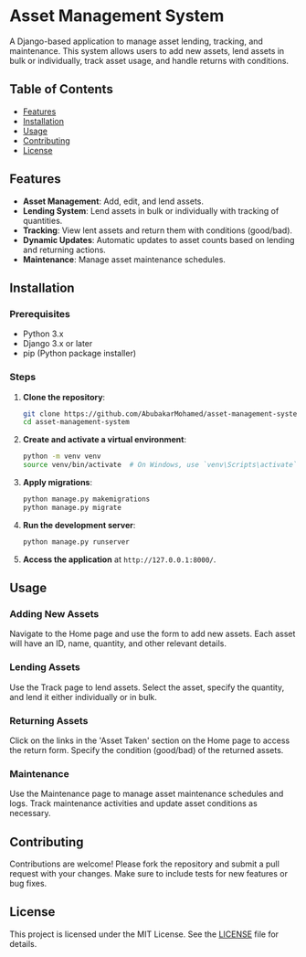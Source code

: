 # Asset Management System

A Django-based application to manage asset lending, tracking, and maintenance. This system allows users to add new assets, lend assets in bulk or individually, track asset usage, and handle returns with conditions.

## Table of Contents

- [Features](#features)
- [Installation](#installation)
- [Usage](#usage)
- [Contributing](#contributing)
- [License](#license)

## Features

- **Asset Management**: Add, edit, and lend assets.
- **Lending System**: Lend assets in bulk or individually with tracking of quantities.
- **Tracking**: View lent assets and return them with conditions (good/bad).
- **Dynamic Updates**: Automatic updates to asset counts based on lending and returning actions.
- **Maintenance**: Manage asset maintenance schedules.

## Installation

### Prerequisites

- Python 3.x
- Django 3.x or later
- pip (Python package installer)

### Steps

1. **Clone the repository**:

    ```bash
    git clone https://github.com/AbubakarMohamed/asset-management-system.git
    cd asset-management-system
    ```

2. **Create and activate a virtual environment**:

    ```bash
    python -m venv venv
    source venv/bin/activate  # On Windows, use `venv\Scripts\activate`
    ```


3. **Apply migrations**:

    ```bash
    python manage.py makemigrations
    python manage.py migrate
    ```

4. **Run the development server**:

    ```bash
    python manage.py runserver
    ```

6. **Access the application** at `http://127.0.0.1:8000/`.

## Usage

### Adding New Assets

Navigate to the Home page and use the form to add new assets. Each asset will have an ID, name, quantity, and other relevant details.

### Lending Assets

Use the Track page to lend assets. Select the asset, specify the quantity, and lend it either individually or in bulk.

### Returning Assets

Click on the links in the 'Asset Taken' section on the Home page to access the return form. Specify the condition (good/bad) of the returned assets.

### Maintenance

Use the Maintenance page to manage asset maintenance schedules and logs. Track maintenance activities and update asset conditions as necessary.


## Contributing

Contributions are welcome! Please fork the repository and submit a pull request with your changes. Make sure to include tests for new features or bug fixes.

## License

This project is licensed under the MIT License. See the [LICENSE](LICENSE) file for details.